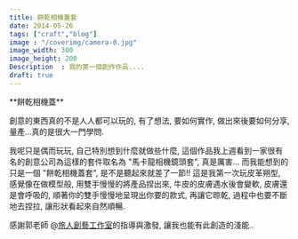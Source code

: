 ```yaml
---
title: 餅乾相機蓋套
date: 2014-05-26
tags: ["craft","blog"]
image : "/coverimg/camera-0.jpg"
image_width: 300
image_height: 200
Description  : 我的第一個創作作品....
draft: true
---
```

<head>
<!-- Google tag (gtag.js) -->
<script async src="https://www.googletagmanager.com/gtag/js?id=G-DRMTXSLF5D"></script>
<script>
  window.dataLayer = window.dataLayer || [];
  function gtag(){dataLayer.push(arguments);}
  gtag('js', new Date());

  gtag('config', 'G-DRMTXSLF5D');
</script>
</head>
**餅乾相機蓋**

創意的東西真的不是人人都可以玩的, 有了想法, 要如何實作, 做出來後要如何分享, 量產...真的是很大一門學問. 

我呢只是偶而玩玩, 自己特別想到什麼就做些什麼, 這個作品我上週看到一家很有名的創意公司為這樣的套件取名為 "馬卡龍相機鏡頭套", 真是厲害... 而我能想到的只是一個 "餅乾相機蓋套", 是不是聽起來就差了一節!! 這是我第一次玩皮革朔型, 感覺像在做模型般, 用雙手慢慢的將產品捏出來, 牛皮的皮膚遇水後會變軟, 皮膚還是會呼吸的, 順著你的雙手慢慢地呈現出你要的款式, 再讓它晾乾, 過程中也要不斷地去捏拉, 讓形狀看起來自然順暢.  

感謝郭老師 @[旅人創藝工作室](https://www.facebook.com/mestudio2013 "旅人創藝工作室")的指導與激發, 讓我也能有此創造的淺能..
